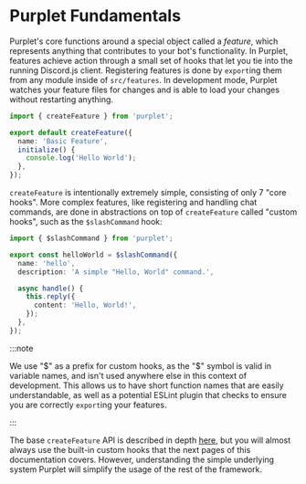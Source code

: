 # Purplet Fundamentals

Purplet's core functions around a special object called a _feature_, which represents anything that contributes to your bot's functionality. In Purplet, features achieve action through a small set of hooks that let you tie into the running Discord.js client. Registering features is done by `export`ing them from any module inside of `src/features`. In development mode, Purplet watches your feature files for changes and is able to load your changes without restarting anything.

```ts title='src/features/example.ts'
import { createFeature } from 'purplet';

export default createFeature({
  name: 'Basic Feature',
  initialize() {
    console.log('Hello World');
  },
});
```

`createFeature` is intentionally extremely simple, consisting of only 7 "core hooks". More complex features, like registering and handling chat commands, are done in abstractions on top of `createFeature` called "custom hooks", such as the `$slashCommand` hook:

```ts title='src/features/slash-command.ts'
import { $slashCommand } from 'purplet';

export const helloWorld = $slashCommand({
  name: 'hello',
  description: 'A simple "Hello, World" command.',

  async handle() {
    this.reply({
      content: 'Hello, World!',
    });
  },
});
```

:::note

We use "$" as a prefix for custom hooks, as the "$" symbol is valid in variable names, and isn't used anywhere else in this context of development. This allows us to have short function names that are easily understandable, as well as a potential ESLint plugin that checks to ensure you are correctly `export`ing your features.

:::

The base `createFeature` API is described in depth [here](/docs/core-hooks), but you will almost always use the built-in custom hooks that the next pages of this documentation covers. However, understanding the simple underlying system Purplet will simplify the usage of the rest of the framework.
